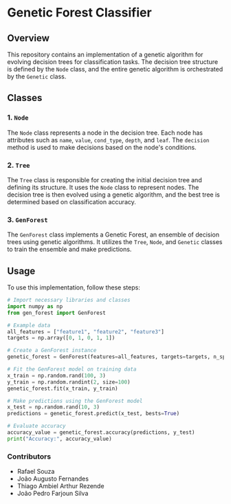 # Genetic Forest Classifier

## Overview

This repository contains an implementation of a genetic algorithm for evolving decision trees for classification tasks. The decision tree structure is defined by the `Node` class, and the entire genetic algorithm is orchestrated by the `Genetic` class. 

## Classes

### 1. `Node`

The `Node` class represents a node in the decision tree. Each node has attributes such as `name`, `value`, `cond_type`, `depth`, and `leaf`. The `decision` method is used to make decisions based on the node's conditions.

### 2. `Tree`

The `Tree` class is responsible for creating the initial decision tree and defining its structure. It uses the `Node` class to represent nodes. The decision tree is then evolved using a genetic algorithm, and the best tree is determined based on classification accuracy.

### 3. `GenForest`

The `GenForest` class implements a Genetic Forest, an ensemble of decision trees using genetic algorithms. It utilizes the `Tree`, `Node`, and `Genetic` classes to train the ensemble and make predictions.

## Usage

To use this implementation, follow these steps:

```python
# Import necessary libraries and classes
import numpy as np
from gen_forest import GenForest

# Example data
all_features = ["feature1", "feature2", "feature3"]
targets = np.array([0, 1, 0, 1, 1])

# Create a GenForest instance
genetic_forest = GenForest(features=all_features, targets=targets, n_species=5, n_features=3, n_agents=10, epochs=50, n_deaths=5, rounds_deaths=3, seed=123)

# Fit the GenForest model on training data
x_train = np.random.rand(100, 3)
y_train = np.random.randint(2, size=100)
genetic_forest.fit(x_train, y_train)

# Make predictions using the GenForest model
x_test = np.random.rand(10, 3)
predictions = genetic_forest.predict(x_test, bests=True)

# Evaluate accuracy
accuracy_value = genetic_forest.accuracy(predictions, y_test)
print("Accuracy:", accuracy_value)
```
### Contributors
- Rafael Souza
- João Augusto Fernandes
- Thiago Ambiel Arthur Rezende
- João Pedro Farjoun Silva
